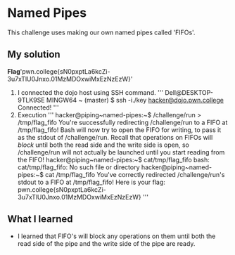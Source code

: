 # Named Pipes 
This challenge uses making our own named pipes called  'FIFOs'.
## My solution
**Flag**'pwn.college{sN0pxptLa6kcZi-3u7xTlU0Jnxo.01MzMDOxwiMxEzNzEzW}'
1. I connected the dojo host using SSH command.
'''
Dell@DESKTOP-9TLK9SE MINGW64 ~ (master)
$ ssh -i./key hacker@dojo.pwn.college
Connected!
'''
2. Execution 
'''
hacker@piping~named-pipes:~$ /challenge/run > /tmp/flag_fifo
You're successfully redirecting /challenge/run to a FIFO at /tmp/flag_fifo!
Bash will now try to open the FIFO for writing, to pass it as the stdout of
/challenge/run. Recall that operations on FIFOs will *block* until both the
read side and the write side is open, so /challenge/run will not actually be
launched until you start reading from the FIFO!
hacker@piping~named-pipes:~$ cat/tmp/flag_fifo
bash: cat/tmp/flag_fifo: No such file or directory
hacker@piping~named-pipes:~$ cat /tmp/flag_fifo
You've correctly redirected /challenge/run's stdout to a FIFO at 
/tmp/flag_fifo! Here is your flag:
pwn.college{sN0pxptLa6kcZi-3u7xTlU0Jnxo.01MzMDOxwiMxEzNzEzW}
'''

## What I learned 
- I learned that FIFO's will block any operations on them until both the read side of the pipe and the write side of the pipe are ready.
